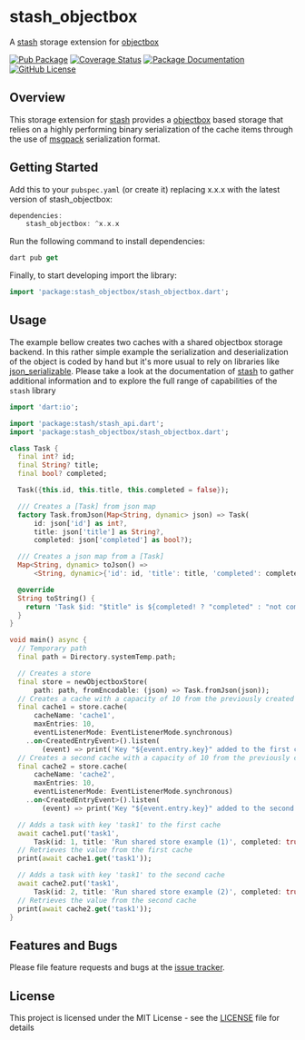 # stash_objectbox
A [stash](https://github.com/ivoleitao/stash) storage extension for [objectbox](https://pub.dev/packages/objectbox)

[![Pub Package](https://img.shields.io/pub/v/stash_objectbox.svg?style=flat-square)](https://pub.dartlang.org/packages/stash_objectbox)
[![Coverage Status](https://codecov.io/gh/ivoleitao/stash/graph/badge.svg?flag=stash_objectbox)](https://codecov.io/gh/ivoleitao/stash_objectbox)
[![Package Documentation](https://img.shields.io/badge/doc-stash_objectbox-blue.svg)](https://www.dartdocs.org/documentation/stash_objectbox/latest)
[![GitHub License](https://img.shields.io/badge/License-MIT-yellow.svg)](https://opensource.org/licenses/MIT)

## Overview

This storage extension for [stash](https://pub.dartlang.org/packages/stash) provides a 
[objectbox](https://pub.dev/packages/objectbox) based storage that relies on a highly performing binary serialization of the cache items through the use of [msgpack](https://msgpack.org) serialization format.

## Getting Started

Add this to your `pubspec.yaml` (or create it) replacing x.x.x with the latest version of stash_objectbox:

```dart
dependencies:
    stash_objectbox: ^x.x.x
```

Run the following command to install dependencies:

```dart
dart pub get
```

Finally, to start developing import the library:

```dart
import 'package:stash_objectbox/stash_objectbox.dart';
```

## Usage

The example bellow creates two caches with a shared objectbox storage backend. In this rather simple example the serialization and deserialization of the object is coded by hand but it's more usual to rely on libraries like [json_serializable](https://pub.dev/packages/json_serializable). Please take a look at the documentation of [stash](https://pub.dartlang.org/packages/stash) to gather additional information and to explore the full range of capabilities of the `stash` library

```dart
import 'dart:io';

import 'package:stash/stash_api.dart';
import 'package:stash_objectbox/stash_objectbox.dart';

class Task {
  final int? id;
  final String? title;
  final bool? completed;

  Task({this.id, this.title, this.completed = false});

  /// Creates a [Task] from json map
  factory Task.fromJson(Map<String, dynamic> json) => Task(
      id: json['id'] as int?,
      title: json['title'] as String?,
      completed: json['completed'] as bool?);

  /// Creates a json map from a [Task]
  Map<String, dynamic> toJson() =>
      <String, dynamic>{'id': id, 'title': title, 'completed': completed};

  @override
  String toString() {
    return 'Task $id: "$title" is ${completed! ? "completed" : "not completed"}';
  }
}

void main() async {
  // Temporary path
  final path = Directory.systemTemp.path;

  // Creates a store
  final store = newObjectboxStore(
      path: path, fromEncodable: (json) => Task.fromJson(json));
  // Creates a cache with a capacity of 10 from the previously created store
  final cache1 = store.cache(
      cacheName: 'cache1',
      maxEntries: 10,
      eventListenerMode: EventListenerMode.synchronous)
    ..on<CreatedEntryEvent>().listen(
        (event) => print('Key "${event.entry.key}" added to the first cache'));
  // Creates a second cache with a capacity of 10 from the previously created store
  final cache2 = store.cache(
      cacheName: 'cache2',
      maxEntries: 10,
      eventListenerMode: EventListenerMode.synchronous)
    ..on<CreatedEntryEvent>().listen(
        (event) => print('Key "${event.entry.key}" added to the second cache'));

  // Adds a task with key 'task1' to the first cache
  await cache1.put('task1',
      Task(id: 1, title: 'Run shared store example (1)', completed: true));
  // Retrieves the value from the first cache
  print(await cache1.get('task1'));

  // Adds a task with key 'task1' to the second cache
  await cache2.put('task1',
      Task(id: 2, title: 'Run shared store example (2)', completed: true));
  // Retrieves the value from the second cache
  print(await cache2.get('task1'));
}

```

## Features and Bugs

Please file feature requests and bugs at the [issue tracker][tracker].

[tracker]: https://github.com/ivoleitao/stash/issues/new

## License

This project is licensed under the MIT License - see the [LICENSE](https://github.com/ivoleitao/stash/blob/develop/packages/stash_objectbox/LICENSE) file for details
